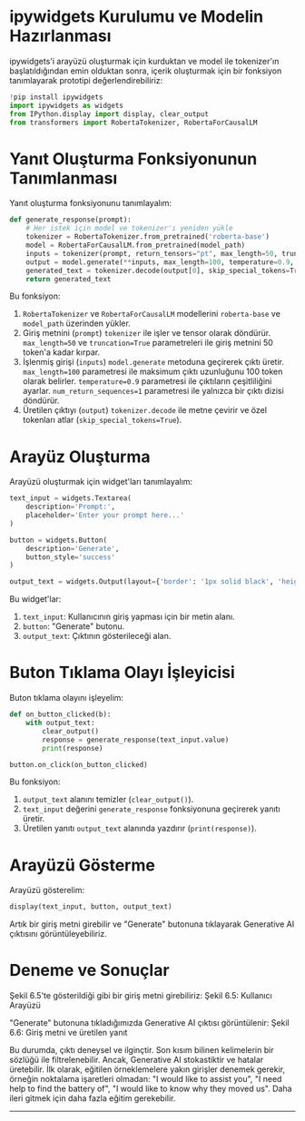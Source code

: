 # ipywidgets Kurulumu ve Modelin Hazırlanması
ipywidgets'i arayüzü oluşturmak için kurduktan ve model ile tokenizer'ın başlatıldığından emin olduktan sonra, içerik oluşturmak için bir fonksiyon tanımlayarak prototipi değerlendirebiliriz:

```python
!pip install ipywidgets
import ipywidgets as widgets
from IPython.display import display, clear_output
from transformers import RobertaTokenizer, RobertaForCausalLM
```

# Yanıt Oluşturma Fonksiyonunun Tanımlanması
Yanıt oluşturma fonksiyonunu tanımlayalım:
```python
def generate_response(prompt):
    # Her istek için model ve tokenizer'ı yeniden yükle
    tokenizer = RobertaTokenizer.from_pretrained('roberta-base')
    model = RobertaForCausalLM.from_pretrained(model_path)
    inputs = tokenizer(prompt, return_tensors="pt", max_length=50, truncation=True)
    output = model.generate(**inputs, max_length=100, temperature=0.9, num_return_sequences=1)
    generated_text = tokenizer.decode(output[0], skip_special_tokens=True)
    return generated_text
```
Bu fonksiyon:
1. `RobertaTokenizer` ve `RobertaForCausalLM` modellerini `roberta-base` ve `model_path` üzerinden yükler.
2. Giriş metnini (`prompt`) `tokenizer` ile işler ve tensor olarak döndürür. `max_length=50` ve `truncation=True` parametreleri ile giriş metnini 50 token'a kadar kırpar.
3. İşlenmiş girişi (`inputs`) `model.generate` metoduna geçirerek çıktı üretir. `max_length=100` parametresi ile maksimum çıktı uzunluğunu 100 token olarak belirler. `temperature=0.9` parametresi ile çıktıların çeşitliliğini ayarlar. `num_return_sequences=1` parametresi ile yalnızca bir çıktı dizisi döndürür.
4. Üretilen çıktıyı (`output`) `tokenizer.decode` ile metne çevirir ve özel tokenları atlar (`skip_special_tokens=True`).

# Arayüz Oluşturma
Arayüzü oluşturmak için widget'ları tanımlayalım:
```python
text_input = widgets.Textarea(
    description='Prompt:',
    placeholder='Enter your prompt here...'
)

button = widgets.Button(
    description='Generate',
    button_style='success'
)

output_text = widgets.Output(layout={'border': '1px solid black', 'height': '100px'})
```
Bu widget'lar:
1. `text_input`: Kullanıcının giriş yapması için bir metin alanı.
2. `button`: "Generate" butonu.
3. `output_text`: Çıktının gösterileceği alan.

# Buton Tıklama Olayı İşleyicisi
Buton tıklama olayını işleyelim:
```python
def on_button_clicked(b):
    with output_text:
        clear_output()
        response = generate_response(text_input.value)
        print(response)

button.on_click(on_button_clicked)
```
Bu fonksiyon:
1. `output_text` alanını temizler (`clear_output()`).
2. `text_input` değerini `generate_response` fonksiyonuna geçirerek yanıtı üretir.
3. Üretilen yanıtı `output_text` alanında yazdırır (`print(response)`).

# Arayüzü Gösterme
Arayüzü gösterelim:
```python
display(text_input, button, output_text)
```
Artık bir giriş metni girebilir ve "Generate" butonuna tıklayarak Generative AI çıktısını görüntüleyebiliriz.

# Deneme ve Sonuçlar
Şekil 6.5'te gösterildiği gibi bir giriş metni girebiliriz:
Şekil 6.5: Kullanıcı Arayüzü

"Generate" butonuna tıkladığımızda Generative AI çıktısı görüntülenir:
Şekil 6.6: Giriş metni ve üretilen yanıt

Bu durumda, çıktı deneysel ve ilginçtir. Son kısım bilinen kelimelerin bir sözlüğü ile filtrelenebilir. Ancak, Generative AI stokastiktir ve hatalar üretebilir. İlk olarak, eğitilen örneklemelere yakın girişler denemek gerekir, örneğin noktalama işaretleri olmadan: "I would like to assist you", "I need help to find the battery of", "I would like to know why they moved us". Daha ileri gitmek için daha fazla eğitim gerekebilir.

---

